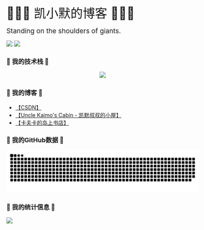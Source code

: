 <div style="margin-top: 20px; font-size: 2rem;">🌱🌱🌱 凯小默的博客 🌱🌱🌱</div>

<div style="margin: 15px 0; font-size: 1.1rem;">Standing on the shoulders of giants.</div>


![](https://img.shields.io/badge/author-kaimo-orange)
![](https://komarev.com/ghpvc/?username=kaimo313)

<!--
**kaimo313/kaimo313** is a ✨ _special_ ✨ repository because its `README.md` (this file) appears on your GitHub profile.

Here are some ideas to get you started:

- 🔭 I’m currently working on ...
- 🌱 I’m currently learning ...
- 👯 I’m looking to collaborate on ...
- 🤔 I’m looking for help with ...
- 💬 Ask me about ...
- 📫 How to reach me: ...
- 😄 Pronouns: ...
- ⚡ Fun fact: ...
-->

### 🌱 我的技术栈 🌱

<p align="center">
    <a href="https://skillicons.dev">
        <img src="https://skillicons.dev/icons?i=html,css,svg,tailwind,sass,bootstrap,js,ts,d3,jquery,angular,vue,react,redux,nodejs,express,nestjs,nextjs,nuxtjs,babel,gulp,webpack,vite,rollup,vitest,nginx,mongodb,mysql,redis,jenkins,kubernetes,docker,jest,git,github,gitlab,vscode,regex,md,postman,powershell,linux,stackoverflow&theme=light" />
    </a>
</p>

### 🌱 我的博客 🌱

- [【CSDN】](https://blog.csdn.net/kaimo313)
- [【Uncle Kaimo's Cabin - 凯默叔叔的小屋】](https://kaimo313.github.io/uncle-kaimo-cabin/#/)
- [【卡夫卡的岛上书店】](https://kaimo313.github.io/blogs/)


### 🌱 我的GitHub数据 🌱

![](https://github.com/kaimo313/kaimo313/blob/manual-run-output/only-svg/github-contribution-grid-snake.svg)

### 🌱 我的统计信息 🌱

![](https://github-readme-stats.vercel.app/api?username=kaimo313&show_icons=true&count_private=true&theme=vue-light&hide_border=true)
